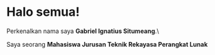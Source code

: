 # Halo semua! 

Perkenalkan nama saya **Gabriel Ignatius Situmeang**.\

Saya seorang **Mahasiswa Jurusan Teknik Rekayasa Perangkat Lunak**

<!--
**GabrielSitumeang/GabrielSitumeang** is a ✨ _special_ ✨ repository because its `README.md` (this file) appears on your GitHub profile.

Here are some ideas to get you started:

- 🔭 I’m currently working on ...
- 🌱 I’m currently learning ...
- 👯 I’m looking to collaborate on ...
- 🤔 I’m looking for help with ...
- 💬 Ask me about ...
- 📫 How to reach me: ...
- 😄 Pronouns: ...
- ⚡ Fun fact: ...
-->
